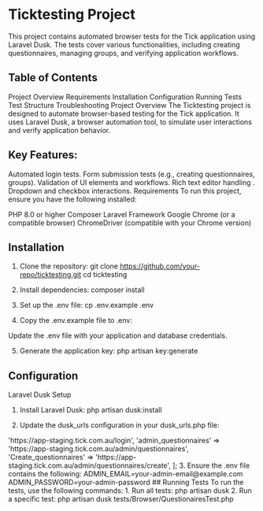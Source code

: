 # Ticktesting Project


This project contains automated browser tests for the Tick application using Laravel Dusk. The tests cover various functionalities, including creating questionnaires, managing groups, and verifying application workflows.

## Table of Contents
Project Overview
Requirements
Installation
Configuration
Running Tests
Test Structure
Troubleshooting
Project Overview
The Ticktesting project is designed to automate browser-based testing for the Tick application. It uses Laravel Dusk, a browser automation tool, to simulate user interactions and verify application behavior.

## Key Features:
Automated login tests.
Form submission tests (e.g., creating questionnaires, groups).
Validation of UI elements and workflows.
Rich text editor handling .
Dropdown and checkbox interactions.
Requirements
To run this project, ensure you have the following installed:

PHP 8.0 or higher
Composer
Laravel Framework
Google Chrome (or a compatible browser)
ChromeDriver (compatible with your Chrome version)

## Installation
1. Clone the repository:
git clone https://github.com/your-repo/ticktesting.git
cd ticktesting

2. Install dependencies:
composer install

3. Set up the .env file:
cp .env.example .env

4. Copy the .env.example file to .env:

Update the .env file with your application and database credentials.

5. Generate the application key:
php artisan key:generate

## Configuration

Laravel Dusk Setup
1. Install Laravel Dusk:
php artisan dusk:install

2. Update the dusk_urls configuration in your dusk_urls.php file:
<?php
return [
    'login' => 'https://app-staging.tick.com.au/login',
    'admin_questionnaires' => 'https://app-staging.tick.com.au/admin/questionnaires',
    'Create_questionnaires' => 'https://app-staging.tick.com.au/admin/questionnaires/create',
];

3. Ensure the .env file contains the following:

ADMIN_EMAIL=your-admin-email@example.com
ADMIN_PASSWORD=your-admin-password

## Running Tests



To run the tests, use the following commands:

1. Run all tests:
php artisan dusk

2. Run a specific test:
php artisan dusk tests/Browser/QuestionairesTest.php